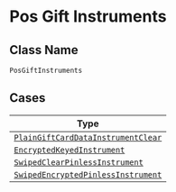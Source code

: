 
# Pos Gift Instruments

## Class Name

`PosGiftInstruments`

## Cases

| Type |
|  --- |
| [`PlainGiftCardDataInstrumentClear`](../../../doc/models/plain-gift-card-data-instrument-clear.md) |
| [`EncryptedKeyedInstrument`](../../../doc/models/encrypted-keyed-instrument.md) |
| [`SwipedClearPinlessInstrument`](../../../doc/models/swiped-clear-pinless-instrument.md) |
| [`SwipedEncryptedPinlessInstrument`](../../../doc/models/swiped-encrypted-pinless-instrument.md) |

